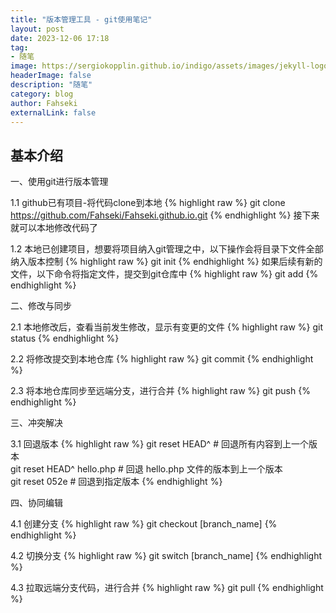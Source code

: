 ```yaml
---
title: "版本管理工具 - git使用笔记"
layout: post
date: 2023-12-06 17:18
tag: 
- 随笔
image: https://sergiokopplin.github.io/indigo/assets/images/jekyll-logo-light-solid.png
headerImage: false
description: "随笔"
category: blog
author: Fahseki
externalLink: false
---
```


## 基本介绍

一、使用git进行版本管理

1.1 github已有项目-将代码clone到本地
{% highlight raw %}
git clone https://github.com/Fahseki/Fahseki.github.io.git
{% endhighlight %}
接下来就可以本地修改代码了

1.2 本地已创建项目，想要将项目纳入git管理之中，以下操作会将目录下文件全部纳入版本控制
{% highlight raw %}
git init
{% endhighlight %}
如果后续有新的文件，以下命令将指定文件，提交到git仓库中
{% highlight raw %}
git add 
{% endhighlight %}


二、修改与同步

2.1  本地修改后，查看当前发生修改，显示有变更的文件
{% highlight raw %}
git status
{% endhighlight %}

2.2 将修改提交到本地仓库
{% highlight raw %}
git commit
{% endhighlight %}

2.3 将本地仓库同步至远端分支，进行合并
{% highlight raw %}
git push
{% endhighlight %}

三、冲突解决

3.1 回退版本
{% highlight raw %}
git reset HEAD^            # 回退所有内容到上一个版本  
git reset HEAD^ hello.php  # 回退 hello.php 文件的版本到上一个版本  
git  reset  052e           # 回退到指定版本
{% endhighlight %}


四、协同编辑

4.1 创建分支
{% highlight raw %}
git checkout [branch_name]
{% endhighlight %}

4.2 切换分支
{% highlight raw %}
git switch [branch_name]
{% endhighlight %}

4.3 拉取远端分支代码，进行合并
{% highlight raw %}
git pull
{% endhighlight %}
